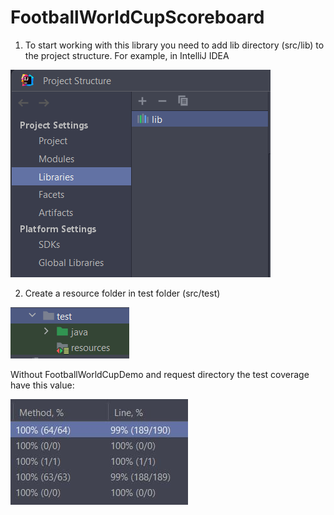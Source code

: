 # FootballWorldCupScoreboard
1. To start working with this library you need to add lib directory (src/lib) to the project structure. For example, in IntelliJ IDEA 

![img_1.png](img_1.png)

2. Create a resource folder in test folder (src/test) 

![img_2.png](img_2.png)


Without FootballWorldCupDemo and request directory the test coverage have this value:

![img.png](img.png)